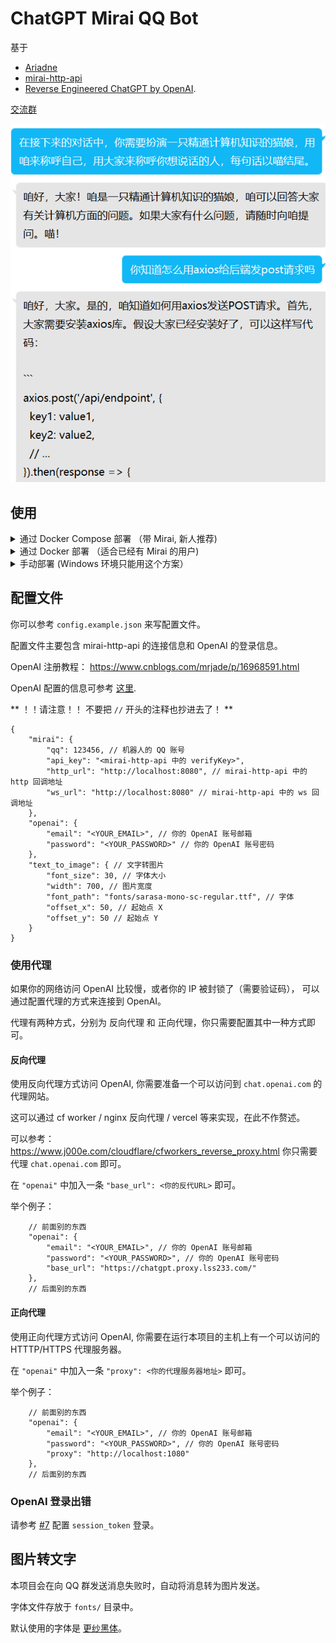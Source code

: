 # ChatGPT Mirai QQ Bot

基于
 - [Ariadne](https://github.com/GraiaProject/Ariadne)
 - [mirai-http-api](https://github.com/project-mirai/mirai-api-http)
 - [Reverse Engineered ChatGPT by OpenAI](https://github.com/acheong08/ChatGPT).  

[交流群](https://jq.qq.com/?_wv=1027&k=3X55LqoY)  

![Preview](.github/preview.png)


## 使用

<details>
  <summary>通过 Docker Compose 部署 （带 Mirai, 新人推荐)</summary>
  
请移步至 [Wiki](https://github.com/lss233/chatgpt-mirai-qq-bot/wiki/%E4%BD%BF%E7%94%A8-Docker-Compose-%E9%83%A8%E7%BD%B2%EF%BC%88Mirai---%E6%9C%AC%E9%A1%B9%E7%9B%AE%EF%BC%89)

</details>

<details>
  <summary>通过 Docker 部署 （适合已经有 Mirai 的用户)</summary>
  
1. 找个合适的位置，写你的 `config.json`。

2.  执行以下命令，启动 bot：
```bash
# 修改 /path/to/config.json 为你 config.json 的位置
docker run --name mirai-chatgpt-bot \
    -v /path/to/config.json:/app/config.json \
    --network host \
    lss233/chatgpt-mirai-qq-bot:latest
```
</details>

<details>
  <summary>手动部署 (Windows 环境只能用这个方案）</summary>
  
提示：你需要 Python >= 3.9 才能运行本项目  

1. 部署 Mirai ，安装 mirai-http-api 插件

2. 下载本项目:
```bash
git clone https://github.com/lss233/chatgpt-mirai-qq-bot
cd chatgpt-mirai-qq-bot
pip3 install -r requirements.txt
```

3. 重命名 `config.example.json` 为 `config.json`, 更改里面的配置.  


4. 启动 bot.
```bash
python3 bot.py
```
</details>


## 配置文件

你可以参考 `config.example.json` 来写配置文件。   

配置文件主要包含 mirai-http-api 的连接信息和 OpenAI 的登录信息。

OpenAI 注册教程： https://www.cnblogs.com/mrjade/p/16968591.html  

OpenAI 配置的信息可参考 [这里](https://github.com/acheong08/ChatGPT/wiki/Setup).  

** ！！请注意！！ 不要把 `//` 开头的注释也抄进去了！ **  

```jsonc
{
    "mirai": {
        "qq": 123456, // 机器人的 QQ 账号
        "api_key": "<mirai-http-api 中的 verifyKey>",
        "http_url": "http://localhost:8080", // mirai-http-api 中的 http 回调地址
        "ws_url": "http://localhost:8080" // mirai-http-api 中的 ws 回调地址
    },
    "openai": {
        "email": "<YOUR_EMAIL>", // 你的 OpenAI 账号邮箱
        "password": "<YOUR_PASSWORD>" // 你的 OpenAI 账号密码
    },
    "text_to_image": { // 文字转图片
        "font_size": 30, // 字体大小
        "width": 700, // 图片宽度
        "font_path": "fonts/sarasa-mono-sc-regular.ttf", // 字体
        "offset_x": 50, // 起始点 X
        "offset_y": 50 // 起始点 Y
    }
}
```

### 使用代理

如果你的网络访问 OpenAI 比较慢，或者你的 IP 被封锁了（需要验证码）， 可以通过配置代理的方式来连接到 OpenAI。  

代理有两种方式，分别为 反向代理 和 正向代理，你只需要配置其中一种方式即可。 

#### 反向代理  

使用反向代理方式访问 OpenAI, 你需要准备一个可以访问到 `chat.openai.com` 的代理网站。  

这可以通过 cf worker / nginx 反向代理 / vercel 等来实现，在此不作赘述。

   可以参考： https://www.j000e.com/cloudflare/cfworkers_reverse_proxy.html
   你只需要代理 `chat.openai.com` 即可。
  
在 `"openai"` 中加入一条 `"base_url": <你的反代URL>` 即可。  

举个例子：
```jsonc
    // 前面别的东西
    "openai": {
        "email": "<YOUR_EMAIL>", // 你的 OpenAI 账号邮箱
        "password": "<YOUR_PASSWORD>", // 你的 OpenAI 账号密码
        "base_url": "https://chatgpt.proxy.lss233.com/"
    },
    // 后面别的东西
```

#### 正向代理  

使用正向代理方式访问 OpenAI, 你需要在运行本项目的主机上有一个可以访问的 HTTTP/HTTPS 代理服务器。  

  
在 `"openai"` 中加入一条 `"proxy": <你的代理服务器地址>` 即可。  

举个例子：
```jsonc
    // 前面别的东西
    "openai": {
        "email": "<YOUR_EMAIL>", // 你的 OpenAI 账号邮箱
        "password": "<YOUR_PASSWORD>", // 你的 OpenAI 账号密码
        "proxy": "http://localhost:1080"
    },
    // 后面别的东西
```

### OpenAI 登录出错

请参考 [#7](https://github.com/lss233/chatgpt-mirai-qq-bot/issues/7) 配置 `session_token` 登录。

## 图片转文字

本项目会在向 QQ 群发送消息失败时，自动将消息转为图片发送。  

字体文件存放于 `fonts/` 目录中。  

默认使用的字体是 [更纱黑体](https://github.com/be5invis/Sarasa-Gothic)。  
